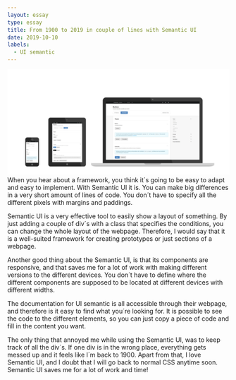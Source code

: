 ```yaml
---
layout: essay
type: essay
title: From 1900 to 2019 in couple of lines with Semantic UI
date: 2019-10-10
labels:
  - UI semantic
---
```



<img class="ui image" src="../images/hhei.png">
When you hear about a framework, you think it´s going to be easy to adapt and easy to implement. With Semantic UI it is. You can make big differences in a very short amount of lines of code. You don´t have to specify all the different pixels with margins and paddings. 
 
Semantic UI is a very effective tool to easily show a layout of something. By just adding a couple of div´s with a class that specifies the conditions, you can change the whole layout of the webpage. Therefore, I would say that it is a well-suited framework for creating prototypes or just sections of a webpage. 
 
Another good thing about the Semantic UI, is that its components are responsive, and that saves me for a lot of work with making different versions to the different devices. You don´t have to define where the different components are supposed to be located at different devices with different widths. 
 
The documentation for UI semantic is all accessible through their webpage, and therefore is it easy to find what you´re looking for. It is possible to see the code to the different elements, so you can just copy a piece of code and fill in the content you want.
 
The only thing that annoyed me while using the Semantic UI, was to keep track of all the div´s. If one div is in the wrong place, everything gets messed up and it feels like I´m back to 1900. Apart from that, I love Semantic UI, and I doubt that I will go back to normal CSS anytime soon. Semantic UI saves me for a lot of work and time! 

